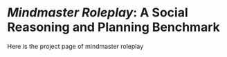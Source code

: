 # *Mindmaster Roleplay*: A Social Reasoning and Planning Benchmark

Here is the project page of mindmaster roleplay

